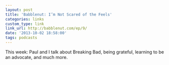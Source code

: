 ```yaml
---
layout: post
title: 'Babblenut: I’m Not Scared of the Feels'
categories: links
custom_type: link
link_url: http://babblenut.com/ep/9/
date: '2013-10-02 18:58:00'
tags: podcasts
---
```

This week: Paul and I talk about Breaking Bad, being grateful, learning to be an advocate, and much more.
